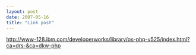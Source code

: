 ```yaml
---
layout: post
date: 2007-05-16
title: "Link post"
---
```

<http://www-128.ibm.com/developerworks/library/os-php-v525/index.html?ca=drs-&ca=dkw-php>

